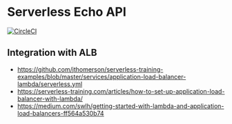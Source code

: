 # Serverless Echo API

[![CircleCI](https://circleci.com/gh/simonespa/serverless-echo-api.svg?style=svg)](https://circleci.com/gh/simonespa/serverless-echo-api)

## Integration with ALB

- https://github.com/jthomerson/serverless-training-examples/blob/master/services/application-load-balancer-lambda/serverless.yml
- https://serverless-training.com/articles/how-to-set-up-application-load-balancer-with-lambda/
- https://medium.com/swlh/getting-started-with-lambda-and-application-load-balancers-ff564a530b74
